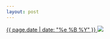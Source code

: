 ```yaml
---
layout: post
---
```


<p>
  <a href="/201">
    <time>{{ page.date | date: "%e %B %Y" }}</time>
    <img src="https://s3.amazonaws.com/life.aaronjgreenberg.com/201.jpg">
  </a>
  
</p>
